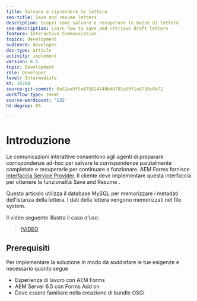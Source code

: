```yaml
---
title: Salvare e riprendere le lettere
seo-title: Save and resume letters
description: Scopri come salvare e recuperare le bozze di lettere
seo-description: Learn how to save and retrieve draft letters
feature: Interactive Communication
topics: development
audience: developer
doc-type: article
activity: implement
version: 6.5
topic: Development
role: Developer
level: Intermediate
kt: 10208
source-git-commit: 0a52ea9f5a475814740bb0701a09f1a6735c6b72
workflow-type: tm+mt
source-wordcount: '132'
ht-degree: 0%

---
```


# Introduzione

Le comunicazioni interattive consentono agli agenti di preparare corrispondenze ad-hoc per salvare le corrispondenze parzialmente completate e recuperarle per continuare a funzionare. AEM Forms fornisce [Interfaccia Service Provider](https://developer.adobe.com/experience-manager/reference-materials/6-5/forms/javadocs/com/adobe/fd/ccm/ccr/ccrDocumentInstance/api/services/CCRDocumentInstanceService.html). Il cliente deve implementare questa interfaccia per ottenere la funzionalità Save and Resume .

Questo articolo utilizza il database MySQL per memorizzare i metadati dell&#39;istanza della lettera. I dati della lettera vengono memorizzati nel file system.

Il video seguente illustra il caso d’uso:

>[!VIDEO](https://video.tv.adobe.com/v/342129/quality=9)

## Prerequisiti

Per implementare la soluzione in modo da soddisfare le tue esigenze è necessario quanto segue

* Esperienza di lavoro con AEM Forms
* AEM Server 6.5 con Forms Add on
* Deve essere familiare nella creazione di bundle OSGI
